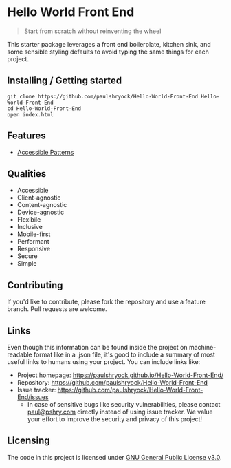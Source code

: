 <!--![Logo of the project](https://raw.githubusercontent.com/jehna/readme-best-practices/master/sample-logo.png)-->

# Hello World Front End
> Start from scratch without reinventing the wheel

This starter package leverages a front end boilerplate, kitchen sink, and some sensible styling defaults to avoid typing the same things for each project.

## Installing / Getting started

<!-- A quick introduction of the minimal setup you need to get a hello world up &
running. -->

```shell
git clone https://github.com/paulshryock/Hello-World-Front-End Hello-World-Front-End
cd Hello-World-Front-End
open index.html
```

<!-- Here you should say what actually happens when you execute the code above.

### Initial Configuration

Some projects require initial configuration (e.g. access tokens or keys, `npm i`).
This is the section where you would document those requirements.

## Developing

Here's a brief intro about what a developer must do in order to start developing
the project further:

```shell
git clone https://github.com/your/awesome-project.git
cd awesome-project/
packagemanager install
```

And state what happens step-by-step.

### Building

If your project needs some additional steps for the developer to build the
project after some code changes, state them here:

```shell
./configure
make
make install
```

Here again you should state what actually happens when the code above gets
executed.

### Deploying / Publishing

In case there's some step you have to take that publishes this project to a
server, this is the right time to state it.

```shell
packagemanager deploy awesome-project -s server.com -u username -p password
```

And again you'd need to tell what the previous code actually does. -->

## Features

- [Accessible Patterns](http://www.a11ymatters.com/patterns/)

## Qualities

- Accessible
- Client-agnostic
- Content-agnostic
- Device-agnostic
- Flexibile
- Inclusive
- Mobile-first
- Performant
- Responsive
- Secure
- Simple

<!-- ## Configuration

Here you should write what are all of the configurations a user can enter when
using the project.

#### Argument 1
Type: `String`  
Default: `'default value'`

State what an argument does and how you can use it. If needed, you can provide
an example below.

Example:
```bash
awesome-project "Some other value"  # Prints "You're nailing this readme!"
```

#### Argument 2
Type: `Number|Boolean`  
Default: 100

Copy-paste as many of these as you need. -->

## Contributing

If you'd like to contribute, please fork the repository and use a feature
branch. Pull requests are welcome.

## Links

Even though this information can be found inside the project on machine-readable
format like in a .json file, it's good to include a summary of most useful
links to humans using your project. You can include links like:

- Project homepage: https://paulshryock.github.io/Hello-World-Front-End/
- Repository: https://github.com/paulshryock/Hello-World-Front-End
- Issue tracker: https://github.com/paulshryock/Hello-World-Front-End/issues
  - In case of sensitive bugs like security vulnerabilities, please contact
    paul@pshry.com directly instead of using issue tracker. We value your effort
    to improve the security and privacy of this project!
<!-- - Related projects:
  - Your other project: https://github.com/your/other-project/
  - Someone else's project: https://github.com/someones/awesome-project/ -->


## Licensing

The code in this project is licensed under [GNU General Public License v3.0](https://github.com/paulshryock/Hello-World-Front-End/blob/master/LICENSE).

